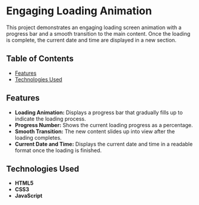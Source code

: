 # Engaging Loading Animation

This project demonstrates an engaging loading screen animation with a progress bar and a smooth transition to the main content. Once the loading is complete, the current date and time are displayed in a new section.

## Table of Contents

- [Features](#features)
- [Technologies Used](#technologies-used)


## Features

- **Loading Animation:** Displays a progress bar that gradually fills up to indicate the loading process.
- **Progress Number:** Shows the current loading progress as a percentage.
- **Smooth Transition:** The new content slides up into view after the loading completes.
- **Current Date and Time:** Displays the current date and time in a readable format once the loading is finished.

## Technologies Used

- **HTML5**
- **CSS3**
- **JavaScript**


